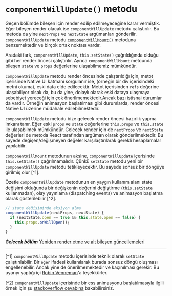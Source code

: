 # `componentWillUpdate()` metodu

Geçen bölümde bileşen için render edilip edilmeyeceğine karar vermiştik. Eğer bileşen render olacak ise `componentWillUpdate` metodu çalıştırılır. Bu metoda da yine `nextProps` ve `nextState` argümanları gönderilir. `componentWillUpdate` metodu [`componentWillMount()`](../birth/premounting_with_componentwillmount.md) metoduna benzemektedir ve birçok ortak noktası vardır. 

Aradaki fark, `componentWillUpdate`, `this.setState()` çağrıldığında olduğu gibi her render öncesi çalıştırılır. Ayrıca `componentWillMount` metounda bileşen `state` ve `props` değerlerine ulaşabilmemiz mümkündür. 

`componentWillUpdate` metodu render öncesinde çalıştırıldığı için, metot içerisinde Native UI katmanı sorgulanır ise, (örneğin bir div içerisindeki metni okuma), eski data elde edilecektir. Metot içerisinden `refs` değerine ulaşabiliyor olsak da, bu da yine, dolaylı olarak eski dataya ulaşmaya sebebiyet vereceği için çok önerilmemektedir.Ancak bazı istisnai durumlar da vardır. Örneğin animasyon başlatılması gibi durumlarda, render öncesi Native UI üzerine müdahale edilebilmektedir.

`componentWillUpdate` metodu bize gelecek render öncesi hazırlık yapma imkanı tanır. Eğer eski `props` ve `state` değerlerine `this.props` ve `this.state` ile ulaşabilmek mümkündür. Gelecek render için de `nextProps` ve `nextState` değerleri de metoda React tarafından argüman olarak gönderilmektedir. Bu sayede değişen/değişmeyen değeler karşılaştırılarak gerekli hesaplamalar yapılabilir.

`componentWillMount` metodunun aksine, `componentWillUpdate` içerisinde `this.setState()` çağrılmamalıdır. Çünkü `setState` metodu yeni bir `componentWillUpdate` metodu tetikleyecektir. Bu sayede sonsuz bir döngüye girilmiş olur [^1].

Özetle `componentWillUpdate` metodunun en yaygın kullanım alanı state değişimi olduğunda bir değişkenin değerini değiştirme (`this.setState` kullanmadan), olay yayınlama (dispatching events) ve animasyon başlatma olarak gösterilebilir [^2].

```javascript
// state değişiminde aksiyon alma
componentWillUpdate(nextProps, nextState) {
  if (nextState.open == true && this.state.open == false) {
    this.props.onWillOpen();
  }
}
```

***Gelecek bölüm*** [Yeniden render etme ve alt bileşen güncellemeleri](rerendering_and_children_updates.md)

---

[^1] `componentWillUpdate` metodu içerisinde teknik olarak `setState` çalıştırılabilir. Bir `eğer` ifadesi kullanılarak burada sonsuz döngü oluşması engellenebilir. Ancak yine de önerilmemektedir ve kaçınılması gerekir. Bu uyarıyı yaptığı içi [Robin Venneman](https://github.com/robinvenneman)'a teşekkürler.

[^2] `componentWillUpdate` içerisinde bir css animasyonu başlatılmasıyla ilgili örnek için şu [stackoverflow cevabına](http://stackoverflow.com/a/33075514/815544) bakabilirsiniz.

